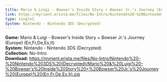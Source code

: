 ```yaml
---
title: Mario & Luigi - Bowser's Inside Story + Bowser Jr.'s Journey (Europe) (En,Fr,De,Es,It)
link: https://myrient.erista.me/files/No-Intro/Nintendo%20-%20Nintendo%203DS%20(Decrypted)/Mario%20&%20Luigi%20-%20Bowser's%20Inside%20Story%20+%20Bowser%20Jr.'s%20Journey%20(Europe)%20(En,Fr,De,Es,It).zip
type: single1
System: Nintendo - Nintendo 3DS (Decrypted)
---
```

<b>Game:</b> Mario & Luigi - Bowser's Inside Story + Bowser Jr.'s Journey (Europe) (En,Fr,De,Es,It)<br>
<b>System:</b> Nintendo - Nintendo 3DS (Decrypted)<br>
<b>Collection:</b> No-Intro<br>
<b>Download:</b> https://myrient.erista.me/files/No-Intro/Nintendo%20-%20Nintendo%203DS%20(Decrypted)/Mario%20&%20Luigi%20-%20Bowser's%20Inside%20Story%20+%20Bowser%20Jr.'s%20Journey%20(Europe)%20(En,Fr,De,Es,It).zip